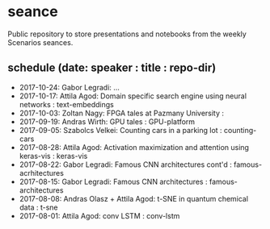 # seance

Public repository to store presentations and notebooks from the weekly Scenarios seances.

## schedule (date: speaker : title : repo-dir)
* 2017-10-24: Gabor Legradi: ...
* 2017-10-17: Attila Agod: Domain specific search engine using neural networks : text-embeddings
* 2017-10-03: Zoltan Nagy: FPGA tales at Pazmany University : 
* 2017-09-19: Andras Wirth: GPU tales : GPU-platform
* 2017-09-05: Szabolcs Velkei: Counting cars in a parking lot : counting-cars
* 2017-08-28: Attila Agod: Activation maximization and attention using keras-vis : keras-vis
* 2017-08-22: Gabor Legradi: Famous CNN architectures cont'd : famous-acrhitectures
* 2017-08-15: Gabor Legradi: Famous CNN architectures : famous-architectures
* 2017-08-08: Andras Olasz + Attila Agod: t-SNE in quantum chemical data : t-sne
* 2017-08-01: Attila Agod: conv LSTM : conv-lstm
